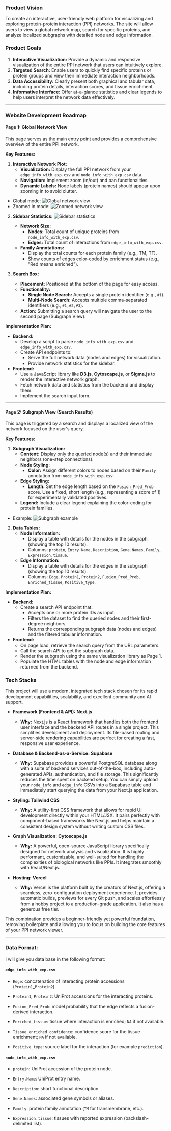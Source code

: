 ### Product Vision

To create an interactive, user-friendly web platform for visualizing and exploring protein-protein interaction (PPI) networks. The site will allow users to view a global network map, search for specific proteins, and analyze localized subgraphs with detailed node and edge information.

### Product Goals

1.  **Interactive Visualization:** Provide a dynamic and responsive visualization of the entire PPI network that users can intuitively explore.
2.  **Targeted Search:** Enable users to quickly find specific proteins or protein groups and view their immediate interaction neighborhoods.
3.  **Data Accessibility:** Clearly present both graphical and tabular data, including protein details, interaction scores, and tissue enrichment.
4.  **Informative Interface:** Offer at-a-glance statistics and clear legends to help users interpret the network data effectively.

---

### Website Development Roadmap

#### **Page 1: Global Network View**

This page serves as the main entry point and provides a comprehensive overview of the entire PPI network. 

**Key Features:**

1.  **Interactive Network Plot:**
    *   **Visualization:** Display the full PPI network from your `edge_info_with_exp.csv` and `node_info_with_exp.csv` data.
    *   **Navigation:** Implement zoom (in/out) and pan functionalities.
    *   **Dynamic Labels:** Node labels (protein names) should appear upon zooming in to avoid clutter.
* Global mode: <img src="img/global-network.png" alt="Global network view" />
* Zoomed in mode: <img src="img/zoomed-network.png" alt="Zoomed network view" />

2.  **Sidebar Statistics:** <img src="img/sidebar-statistics.png" alt="Sidebar statistics" />
    *   **Network Size:**
        *   **Nodes:** Total count of unique proteins from `node_info_with_exp.csv`.
        *   **Edges:** Total count of interactions from `edge_info_with_exp.csv`.
    *   **Family Annotations:**
        *   Display the total counts for each protein family (e.g., TM, TF).
        *   Show counts of edges color-coded by enrichment status (e.g., "Red means enriched").

3.  **Search Box:**
    *   **Placement:** Positioned at the bottom of the page for easy access.
    *   **Functionality:**
        *   **Single Node Search:** Accepts a single protein identifier (e.g., `#1`).
        *   **Multi-Node Search:** Accepts multiple comma-separated identifiers (e.g., `#1,#2,#3`).
    *   **Action:** Submitting a search query will navigate the user to the second page (Subgraph View).

**Implementation Plan:**

*   **Backend:**
    *   Develop a script to parse `node_info_with_exp.csv` and `edge_info_with_exp.csv`.
    *   Create API endpoints to:
        *   Serve the full network data (nodes and edges) for visualization.
        *   Provide network statistics for the sidebar.
*   **Frontend:**
    *   Use a JavaScript library like **D3.js**, **Cytoscape.js**, or **Sigma.js** to render the interactive network graph.
    *   Fetch network data and statistics from the backend and display them.
    *   Implement the search input form.

---

#### **Page 2: Subgraph View (Search Results)**

This page is triggered by a search and displays a localized view of the network focused on the user's query.

**Key Features:**

1.  **Subgraph Visualization:**
    *   **Content:** Display only the queried node(s) and their immediate neighbors (one-step connections).
    *   **Node Styling:**
        *   **Color:** Assign different colors to nodes based on their `Family` annotation from `node_info_with_exp.csv`.
    *   **Edge Styling:**
        *   **Length:** Set the edge length based on the `Fusion_Pred_Prob` score. Use a fixed, short length (e.g., representing a score of 1) for experimentally validated positives.
    *   **Legend:** Include a clear legend explaining the color-coding for protein families.
* Example: <img src="img/subgraph-example.png" alt="Subgraph example" />

2.  **Data Tables:**
    *   **Node Information:**
        *   Display a table with details for the nodes in the subgraph (showing the top 10 results).
        *   Columns: `protein`, `Entry.Name`, `Description`, `Gene.Names`, `Family`, `Expression.tissue`.
    *   **Edge Information:**
        *   Display a table with details for the edges in the subgraph (showing the top 10 results).
        *   Columns: `Edge`, `Protein1`, `Protein2`, `Fusion_Pred_Prob`, `Enriched_tissue`, `Positive_type`.

**Implementation Plan:**

*   **Backend:**
    *   Create a search API endpoint that:
        *   Accepts one or more protein IDs as input.
        *   Filters the dataset to find the queried nodes and their first-degree neighbors.
        *   Returns the corresponding subgraph data (nodes and edges) and the filtered tabular information.
*   **Frontend:**
    *   On page load, retrieve the search query from the URL parameters.
    *   Call the search API to get the subgraph data.
    *   Render the subgraph using the same visualization library as Page 1.
    *   Populate the HTML tables with the node and edge information returned from the backend.

### Tech Stacks

This project will use a modern, integrated tech stack chosen for its rapid development capabilities, scalability, and excellent community and AI support.

*   **Framework (Frontend & API):** **Next.js**
    *   **Why:** Next.js is a React framework that handles both the frontend user interface and the backend API routes in a single project. This simplifies development and deployment. Its file-based routing and server-side rendering capabilities are perfect for creating a fast, responsive user experience.

*   **Database & Backend-as-a-Service:** **Supabase**
    *   **Why:** Supabase provides a powerful PostgreSQL database along with a suite of backend services out-of-the-box, including auto-generated APIs, authentication, and file storage. This significantly reduces the time spent on backend setup. You can simply upload your `node_info` and `edge_info` CSVs into a Supabase table and immediately start querying the data from your Next.js application.

*   **Styling:** **Tailwind CSS**
    *   **Why:** A utility-first CSS framework that allows for rapid UI development directly within your HTML/JSX. It pairs perfectly with component-based frameworks like Next.js and helps maintain a consistent design system without writing custom CSS files.

*   **Graph Visualization:** **Cytoscape.js**
    *   **Why:** A powerful, open-source JavaScript library specifically designed for network analysis and visualization. It is highly performant, customizable, and well-suited for handling the complexities of biological networks like PPIs. It integrates smoothly with React/Next.js.

*   **Hosting:** **Vercel**
    *   **Why:** Vercel is the platform built by the creators of Next.js, offering a seamless, zero-configuration deployment experience. It provides automatic builds, previews for every Git push, and scales effortlessly from a hobby project to a production-grade application. It also has a generous free tier.

This combination provides a beginner-friendly yet powerful foundation, removing boilerplate and allowing you to focus on building the core features of your PPI network viewer.

---

### Data Format:

I will give you data base in the following format:
#### `edge_info_with_exp.csv`

- `Edge`: concatenation of interacting protein accessions (`Protein1`_`Protein2`).

- `Protein1`, `Protein2`: UniProt accessions for the interacting proteins.

- `Fusion_Pred_Prob`: model probability that the edge reflects a fusion-derived interaction.

- `Enriched_tissue`: tissue where interaction is enriched; `NA` if not available.

- `Tissue_enriched_confidence`: confidence score for the tissue enrichment; `NA` if not available.

- `Positive_type`: source label for the interaction (for example `prediction`).

#### `node_info_with_exp.csv`

- `protein`: UniProt accession of the protein node.

- `Entry.Name`: UniProt entry name.

- `Description`: short functional description.

- `Gene.Names`: associated gene symbols or aliases.

- `Family`: protein family annotation (`TM` for transmembrane, etc.).

- `Expression.tissue`: tissues with reported expression (backslash-delimited list).
